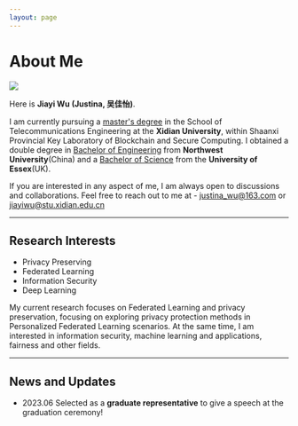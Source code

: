 ```yaml
---
layout: page
---
```


# About Me

<img src="jiayiwu.jpg" class="floatpic">

Here is **Jiayi Wu (Justina, 吴佳怡)**.<br>

I am currently pursuing a <u>master's degree</u> in the School of Telecommunications Engineering at the **Xidian University**, within Shaanxi Provincial Key Laboratory of Blockchain and Secure Computing. I obtained a double degree in <u>Bachelor of Engineering</u> from **Northwest University**(China) and a <u>Bachelor of Science</u> from the **University of Essex**(UK).

If you are interested in any aspect of me, I am always open to discussions and collaborations. Feel free to reach out to me at - justina_wu@163.com or jiayiwu@stu.xidian.edu.cn

<!-- **<font color="#990000">I am actively seeking a PhD position for 2026 Fall admission. If you have any information, please contact me. Thank you!</font>** -->

---

## Research Interests

- Privacy Preserving
- Federated Learning
- Information Security
- Deep Learning

My current research focuses on Federated Learning and privacy preservation, focusing on exploring privacy protection methods in Personalized Federated Learning scenarios. At the same time, I am interested in information security, machine learning and applications, fairness and other fields.

---

## News and Updates

- 2023.06 Selected as a **graduate representative** to give a speech at the graduation ceremony!

<br>
